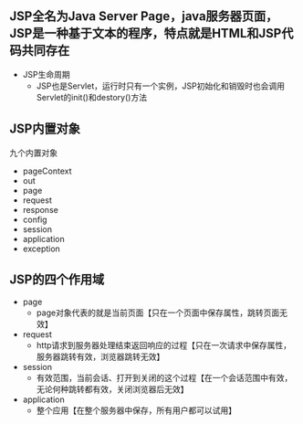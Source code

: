 ## JSP全名为Java Server Page，java服务器页面，JSP是一种基于文本的程序，特点就是HTML和JSP代码共同存在
- JSP生命周期  
  - JSP也是Servlet，运行时只有一个实例，JSP初始化和销毁时也会调用Servlet的init()和destory()方法
 
## JSP内置对象  
  九个内置对象 
-  pageContext
- out  
- page
- request
-  response
-  config
-  session
- application
- exception  
  
## JSP的四个作用域
- page  
  -    page对象代表的就是当前页面【只在一个页面中保存属性，跳转页面无效】
- request  
  - http请求到服务器处理结束返回响应的过程【只在一次请求中保存属性，服务器跳转有效，浏览器跳转无效】
- session  
  -   有效范围，当前会话、打开到关闭的这个过程【在一个会话范围中有效，无论何种跳转都有效，关闭浏览器后无效】
- application 
  -    整个应用【在整个服务器中保存，所有用户都可以试用】
  

